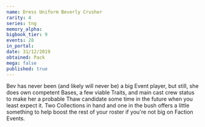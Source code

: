 ```yaml
---
name: Dress Uniform Beverly Crusher
rarity: 4
series: tng
memory_alpha:
bigbook_tier: 9
events: 28
in_portal:
date: 31/12/2019
obtained: Pack
mega: false
published: true
---
```


Bev has never been (and likely will never be) a big Event player, but still, she does own competent Bases, a few viable Traits, and main cast crew status to make her a probable Thaw candidate some time in the future when you least expect it. Two Collections in hand and one in the bush offers a little something to help boost the rest of your roster if you're not big on Faction Events.
